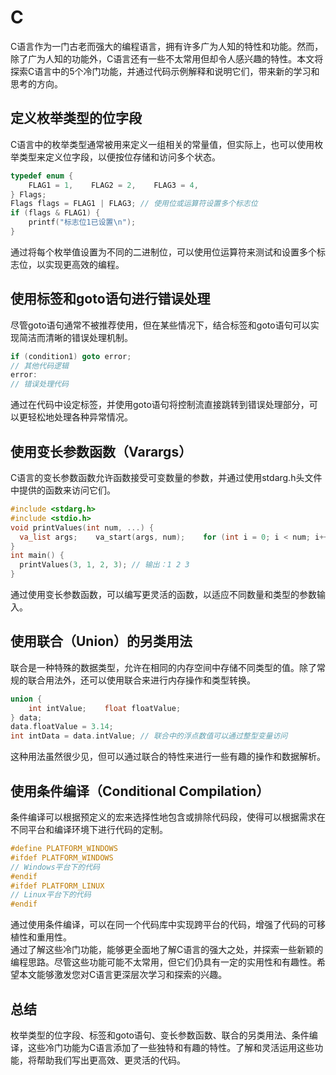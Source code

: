 # C

C语言作为一门古老而强大的编程语言，拥有许多广为人知的特性和功能。然而，除了广为人知的功能外，C语言还有一些不太常用但却令人感兴趣的特性。本文将探索C语言中的5个冷门功能，并通过代码示例解释和说明它们，带来新的学习和思考的方向。


## 定义枚举类型的位字段
C语言中的枚举类型通常被用来定义一组相关的常量值，但实际上，也可以使用枚举类型来定义位字段，以便按位存储和访问多个状态。
```c
typedef enum {
    FLAG1 = 1,    FLAG2 = 2,    FLAG3 = 4,
} Flags;
Flags flags = FLAG1 | FLAG3; // 使用位或运算符设置多个标志位
if (flags & FLAG1) {
    printf("标志位1已设置\n");
}
```
通过将每个枚举值设置为不同的二进制位，可以使用位运算符来测试和设置多个标志位，以实现更高效的编程。

## 使用标签和goto语句进行错误处理
尽管goto语句通常不被推荐使用，但在某些情况下，结合标签和goto语句可以实现简洁而清晰的错误处理机制。
```c
if (condition1) goto error;
// 其他代码逻辑
error:
// 错误处理代码
```
通过在代码中设定标签，并使用goto语句将控制流直接跳转到错误处理部分，可以更轻松地处理各种异常情况。

## 使用变长参数函数（Varargs）
C语言的变长参数函数允许函数接受可变数量的参数，并通过使用stdarg.h头文件中提供的函数来访问它们。
```c
#include <stdarg.h>
#include <stdio.h>
void printValues(int num, ...) {
  va_list args;    va_start(args, num);    for (int i = 0; i < num; i++) {      int value = va_arg(args, int); // 从可变参数列表中获取参数值      printf("%d ", value);    }    va_end(args);
}
int main() {
  printValues(3, 1, 2, 3); // 输出：1 2 3
}
```
通过使用变长参数函数，可以编写更灵活的函数，以适应不同数量和类型的参数输入。


## 使用联合（Union）的另类用法
联合是一种特殊的数据类型，允许在相同的内存空间中存储不同类型的值。除了常规的联合用法外，还可以使用联合来进行内存操作和类型转换。
```c
union {
    int intValue;    float floatValue;
} data;
data.floatValue = 3.14;
int intData = data.intValue; // 联合中的浮点数值可以通过整型变量访问
```
这种用法虽然很少见，但可以通过联合的特性来进行一些有趣的操作和数据解析。

## 使用条件编译（Conditional Compilation）
条件编译可以根据预定义的宏来选择性地包含或排除代码段，使得可以根据需求在不同平台和编译环境下进行代码的定制。
```c
#define PLATFORM_WINDOWS
#ifdef PLATFORM_WINDOWS
// Windows平台下的代码
#endif
#ifdef PLATFORM_LINUX
// Linux平台下的代码
#endif
```
通过使用条件编译，可以在同一个代码库中实现跨平台的代码，增强了代码的可移植性和重用性。<br />通过了解这些冷门功能，能够更全面地了解C语言的强大之处，并探索一些新颖的编程思路。尽管这些功能可能不太常用，但它们仍具有一定的实用性和有趣性。希望本文能够激发您对C语言更深层次学习和探索的兴趣。
<a name="FKIB2"></a>

## 总结
枚举类型的位字段、标签和goto语句、变长参数函数、联合的另类用法、条件编译，这些冷门功能为C语言添加了一些独特和有趣的特性。了解和灵活运用这些功能，将帮助我们写出更高效、更灵活的代码。
